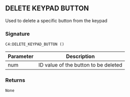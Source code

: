## DELETE KEYPAD BUTTON

Used to delete a specific button from the keypad


### Signature

`C4:DELETE_KEYPAD_BUTTON ()`


| Parameter | Description |
| --- | --- |
| num | ID value of the button to be deleted |


### Returns

`None`


